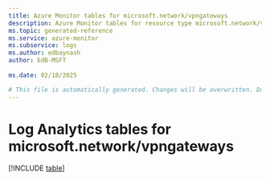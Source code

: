 ```yaml
---
title: Azure Monitor tables for microsoft.network/vpngateways
description: Azure Monitor tables for resource type microsoft.network/vpngateways
ms.topic: generated-reference
ms.service: azure-monitor
ms.subservice: logs
ms.author: edbaynash
author: EdB-MSFT
   
ms.date: 02/18/2025

# This file is automatically generated. Changes will be overwritten. Do not change this file directly.
---
```


# Log Analytics tables for microsoft.network/vpngateways  

[!INCLUDE [table](~/reusable-content/ce-skilling/azure/includes/azure-monitor/reference/tables/microsoft-network_vpngateways-include.md)]

